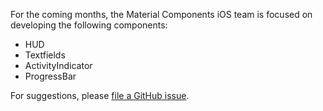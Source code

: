 For the coming months, the Material Components iOS team is focused on developing the following components:

- HUD
- Textfields
- ActivityIndicator
- ProgressBar

For suggestions, please [file a GitHub issue](https://github.com/google/material-components-ios/issues).

